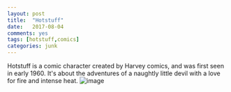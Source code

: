 ```yaml
---
layout: post
title:  "Hotstuff"
date:   2017-08-04
comments: yes
tags: [hotstuff,comics]
categories: junk
---
```


Hotstuff is a comic character created by Harvey comics, and was first seen in early 1960. It's about the adventures of a naughtly little devil with a love for fire and intense heat.
![image](images/001.jpg)
